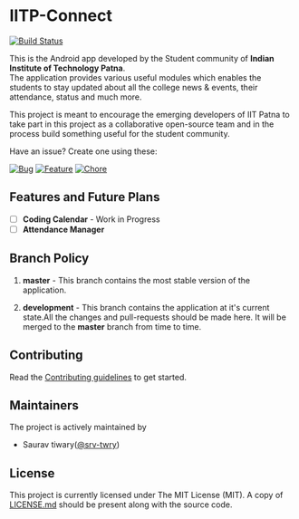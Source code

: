 # IITP-Connect

[![Build Status](https://travis-ci.org/Njack-IITP/IITP-Connect.svg?branch=development)](https://travis-ci.org/Njack-IITP/IITP-Connect)

This is the Android app developed by the Student community of **Indian Institute of Technology Patna**.  
The application provides various useful modules which enables the students to stay updated about all the college news & events, their attendance, status and much more.

This project is meant to encourage the emerging developers of IIT Patna to take part in this project as a collaborative open-source team and in the process build something useful for the student community.

Have an issue? Create one using these:

[![Bug](https://img.shields.io/badge/issues-bug-red.svg)](https://github.com/Njack-IITP/IITP-Connect/issues/new?template=bug.md)
[![Feature](https://img.shields.io/badge/issues-feature-green.svg)](https://github.com/Njack-IITP/IITP-Connect/issues/new?template=feature.md)
[![Chore](https://img.shields.io/badge/issues-chore-blue.svg)](https://github.com/Njack-IITP/IITP-Connect/issues/new?template=chore.md)

## Features and Future Plans

- [ ] **Coding Calendar** - Work in Progress
- [ ] **Attendance Manager** 

## Branch Policy
1. **master** - This branch contains the most stable version of the application.  
  
1. **development** - This branch contains the application at it's current state.All the changes and pull-requests should be made here. It will be merged to the **master** branch from time to time.

## Contributing
Read the [Contributing guidelines](CONTRIBUTING.md) to get started.

## Maintainers
The project is actively maintained by

+ Saurav tiwary([@srv-twry](https://github.com/srv-twry))

## License

This project is currently licensed under The MIT License (MIT). A copy of [LICENSE.md](LICENSE.md) should be present along with the source code.
